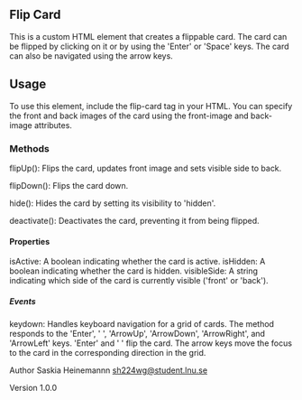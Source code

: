 ## Flip Card
This is a custom HTML element that creates a flippable card. The card can be flipped by clicking on it or by using the 'Enter' or 'Space' keys. The card can also be navigated using the arrow keys.

## Usage
To use this element, include the flip-card tag in your HTML. You can specify the front and back images of the card using the front-image and back-image attributes.

<flip-card front-image="front.jpg" back-image="back.jpg"></flip-card>

### Methods
flipUp(): Flips the card, updates front image and sets visible side to back.

flipDown(): Flips the card down.

hide(): Hides the card by setting its visibility to 'hidden'.

deactivate(): Deactivates the card, preventing it from being flipped.

#### Properties
isActive: A boolean indicating whether the card is active.
isHidden: A boolean indicating whether the card is hidden.
visibleSide: A string indicating which side of the card is currently visible ('front' or 'back').

##### Events
keydown: Handles keyboard navigation for a grid of cards. The method responds to the 'Enter', ' ', 'ArrowUp', 'ArrowDown', 'ArrowRight', and 'ArrowLeft' keys. 'Enter' and ' ' flip the card. The arrow keys move the focus to the card in the corresponding direction in the grid.

Author
Saskia Heinemannn sh224wg@student.lnu.se

Version
1.0.0